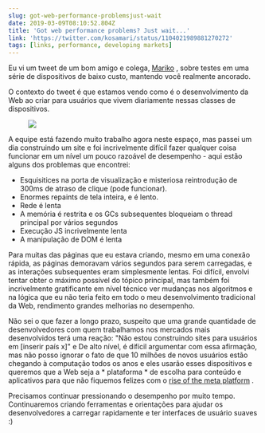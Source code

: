 ```yaml
---
slug: got-web-performance-problemsjust-wait
date: 2019-03-09T08:10:52.804Z
title: 'Got web performance problems? Just wait...'
link: 'https://twitter.com/kosamari/status/1104021989881270272'
tags: [links, performance, developing markets]
---
```

Eu vi um tweet de um bom amigo e colega, [Mariko](https://twitter.com/kosamari) , sobre testes em uma série de dispositivos de baixo custo, mantendo você realmente ancorado.

O contexto do tweet é que estamos vendo como é o desenvolvimento da Web ao criar para usuários que vivem diariamente nessas classes de dispositivos.

<figure>
  <img src="/images/2019-03-09-got-web-performance-problemsjust-wait.jpeg">
</figure>

A equipe está fazendo muito trabalho agora neste espaço, mas passei um dia construindo um site e foi incrivelmente difícil fazer qualquer coisa funcionar em um nível um pouco razoável de desempenho - aqui estão alguns dos problemas que encontrei:

* Esquisitices na porta de visualização e misteriosa reintrodução de 300ms de atraso de clique (pode funcionar).
* Enormes repaints de tela inteira, e é lento.
* Rede é lenta
* A memória é restrita e os GCs subsequentes bloqueiam o thread principal por vários segundos
* Execução JS incrivelmente lenta
* A manipulação de DOM é lenta

Para muitas das páginas que eu estava criando, mesmo em uma conexão rápida, as páginas demoravam vários segundos para serem carregadas, e as interações subsequentes eram simplesmente lentas. Foi difícil, envolvi tentar obter o máximo possível do tópico principal, mas também foi incrivelmente gratificante em nível técnico ver mudanças nos algoritmos e na lógica que eu não teria feito em todo o meu desenvolvimento tradicional da Web, rendimento grandes melhorias no desempenho.

Não sei o que fazer a longo prazo, suspeito que uma grande quantidade de desenvolvedores com quem trabalhamos nos mercados mais desenvolvidos terá uma reação: &quot;Não estou construindo sites para usuários em [inserir país x]&quot; e De alto nível, é difícil argumentar com essa afirmação, mas não posso ignorar o fato de que 10 milhões de novos usuários estão chegando à computação todos os anos e eles usarão esses dispositivos e queremos que a Web seja a * plataforma * de escolha para conteúdo e aplicativos para que não fiquemos felizes com o [rise of the meta platform](https://paul.kinlan.me/rise-of-the-meta-platforms/) .

Precisamos continuar pressionando o desempenho por muito tempo. Continuaremos criando ferramentas e orientações para ajudar os desenvolvedores a carregar rapidamente e ter interfaces de usuário suaves :)
